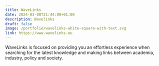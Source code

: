 ```yaml
---
title: WaveLinks
date: 2024-03-08T21:44:00+01:00
description: Wavelinks
draft: false
image: /portfolio/wavelinks-white-square-with-text.svg
link: https://www.wavelinks.eu
---
```


WaveLinks is focused on providing you an effortless experience when searching for the latest knowledge and making links between academia, industry, policy and society.

